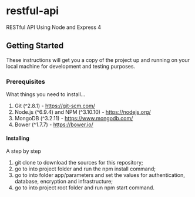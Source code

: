 # restful-api
RESTful API Using Node and Express 4

## Getting Started
These instructions will get you a copy of the project up and running on your local machine for development and testing purposes.

### Prerequisites
What things you need to install...

1. Git (^2.8.1) - https://git-scm.com/
2. Node.js (^6.9.4) and NPM (^3.10.10) - https://nodejs.org/
3. MongoDB (^3.2.11) - https://www.mongodb.com/
4. Bower (^1.7.7) - https://bower.io/

#### Installing
A step by step

1. git clone to download the sources for this repository;
2. go to into project folder and run the npm install command;
3. go to into folder app/parameters and set the values for authentication, database, encryption and infrastructure;
4. go to into project root folder and run npm start command.
